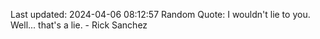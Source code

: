 Last updated: 2024-04-06 08:12:57
Random Quote: I wouldn't lie to you. Well... that's a lie. - Rick Sanchez